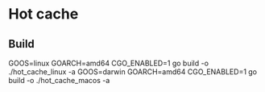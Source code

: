 # Hot cache

## Build

GOOS=linux GOARCH=amd64 CGO_ENABLED=1 go build -o ./hot_cache_linux -a
GOOS=darwin GOARCH=amd64 CGO_ENABLED=1 go build -o ./hot_cache_macos -a
